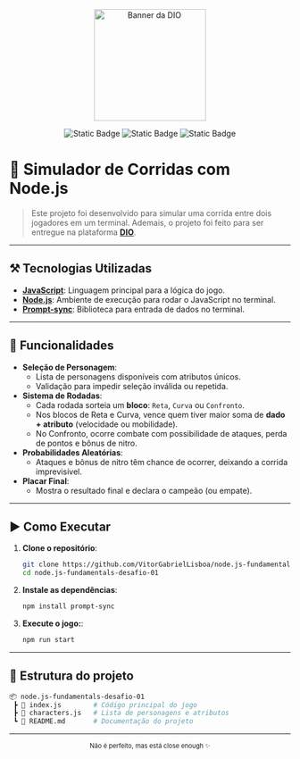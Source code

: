 <div align="center">
  <img src="https://images.crunchbase.com/image/upload/c_pad,h_256,w_256,f_auto,q_auto:eco,dpr_1/r0rx7o4jm6jy2uvzt7xk" alt="Banner da DIO" title="Banner da DIO" width="200">
</div>

<div align="center">

![Static Badge](https://img.shields.io/badge/JavaScript-yellow?style=flat&logo=javascript&logoColor=%23ffffff&labelColor=%23222222&color=%23F7DF1E) ![Static Badge](https://img.shields.io/badge/Node.js-green?style=flat&logo=node.js&logoColor=%23ffffff&labelColor=%23222222&color=%23339933) ![Static Badge](https://img.shields.io/badge/Prompt--Sync-orange?style=flat&logo=npm&logoColor=%23ffffff&labelColor=%23222222&color=%23FF7F11)

</div>

# 🏁 Simulador de Corridas com Node.js

> Este projeto foi desenvolvido para simular uma corrida entre dois jogadores em um terminal. Ademais, o projeto foi feito para ser entregue na plataforma **[DIO](https://web.dio.me/track/96301410-2dd7-4bb7-b992-85cb0bf5f1a2)**.

---

## ⚒️ Tecnologias Utilizadas

- **[JavaScript](https://developer.mozilla.org/pt-BR/docs/Web/JavaScript)**: Linguagem principal para a lógica do jogo.
- **[Node.js](https://nodejs.org/)**: Ambiente de execução para rodar o JavaScript no terminal.
- **[Prompt-sync](https://www.npmjs.com/package/prompt-sync)**: Biblioteca para entrada de dados no terminal.

---

## 📌 Funcionalidades

- **Seleção de Personagem**:
  - Lista de personagens disponíveis com atributos únicos.
  - Validação para impedir seleção inválida ou repetida.
- **Sistema de Rodadas**:
  - Cada rodada sorteia um **bloco**: `Reta`, `Curva` ou `Confronto`.
  - Nos blocos de Reta e Curva, vence quem tiver maior soma de **dado + atributo** (velocidade ou mobilidade).
  - No Confronto, ocorre combate com possibilidade de ataques, perda de pontos e bônus de nitro.
- **Probabilidades Aleatórias**:
  - Ataques e bônus de nitro têm chance de ocorrer, deixando a corrida imprevisível.
- **Placar Final**:
  - Mostra o resultado final e declara o campeão (ou empate).

---

## ▶️ Como Executar

1. **Clone o repositório**:
   ```bash
   git clone https://github.com/VitorGabrielLisboa/node.js-fundamentals-desafio-01.git
   cd node.js-fundamentals-desafio-01
   ```
2. **Instale as dependências**:
   ```bash
   npm install prompt-sync
   ```
3. **Execute o jogo:**:
   ```bash
   npm run start
   ```

---

## 📁 Estrutura do projeto

```bash
📦 node.js-fundamentals-desafio-01
 ┣ 📜 index.js        # Código principal do jogo
 ┣ 📜 characters.js   # Lista de personagens e atributos
 ┗ 📜 README.md       # Documentação do projeto
```

---

<div align="center" style="font-size: 0.8em;">
  Não é perfeito, mas está close enough ✨
</div>
